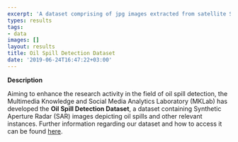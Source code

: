 ```yaml
---
excerpt: 'A dataset comprising of jpg images extracted from satellite Synthetic Aperture Radar (SAR) data collected from European Space Agency (ESA) databases, the Copernicus Open Access Hub.'
types: results
tags:
- data
images: []
layout: results
title: Oil Spill Detection Dataset
date: '2019-06-24T16:47:22+03:00'
---
```

<p><strong>Description</strong></p>
<p>
Aiming to enhance the research activity in the field of oil spill detection, the Multimedia Knowledge and Social Media Analytics Laboratory (MKLab) has developed the <b>Oil Spill Detection Dataset</b>, a dataset containing Synthetic Aperture Radar (SAR) images depicting oil spills and other relevant instances. Further information regarding our dataset and how to access it can be found <a href="https://m4d.iti.gr/oil-spill-detection-dataset/" target="blank">here</a>.
</p>
